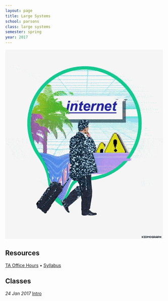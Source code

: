```yaml
---
layout: page
title: Large Systems
school: parsons
class: large systems
semester: spring
year: 2017
---
```


![](internet.gif)

## Resources

[TA Office Hours](https://docs.google.com/a/newschool.edu/spreadsheets/d/1_DWSGzCiGWf01tYEVkPJZDQHjvO7YcNJ3Dw0MAoc77A/edit?usp=sharing) &bull; [Syllabus](syllabus.pdf)

## Classes

<!-- *31 Jan 2017* [Homework](week-2/homework) &bull; [Board](#)   -->
*24 Jan 2017* [Intro](week-1/intro)  